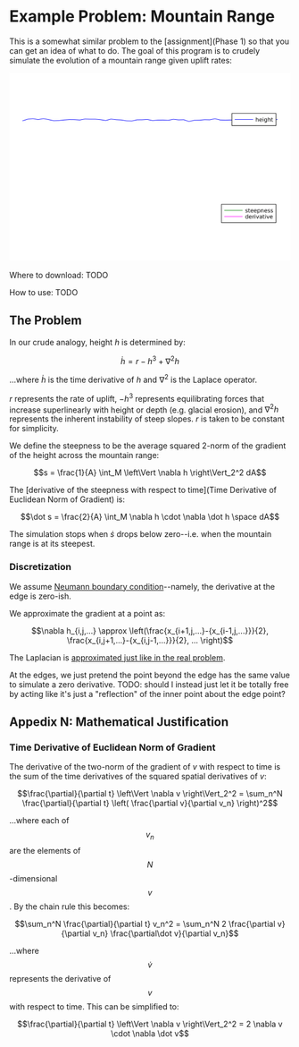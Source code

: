 ---
---

# Example Problem: Mountain Range

This is a somewhat similar problem to the [assignment](Phase 1) so that you can get an idea of what to do. The goal of this program is to crudely simulate the evolution of a mountain range given uplift rates:

![Evolution of Simulated Mountain Range, with Steepness and its Derivative Shown](/img/example-code-animation-1D.gif)

Where to download: TODO

How to use: TODO

## The Problem

In our crude analogy, height $h$ is determined by:

$$\dot h = r - h^3 + \nabla^2 h$$

...where $\dot h$ is the time derivative of $h$ and $\nabla^2$ is the Laplace operator.

$r$ represents the rate of uplift, $-h^3$ represents equilibrating forces that increase superlinearly with height or depth (e.g. glacial erosion), and $\nabla^2 h$ represents the inherent instability of steep slopes. $r$ is taken to be constant for simplicity.

We define the steepness to be the average squared 2-norm of the gradient of the height across the mountain range:

$$s = \frac{1}{A} \int_M \left\Vert \nabla h \right\Vert_2^2 dA$$

The [derivative of the steepness with respect to time](Time Derivative of Euclidean Norm of Gradient) is:

$$\dot s = \frac{2}{A} \int_M \nabla h \cdot \nabla \dot h \space dA$$

The simulation stops when $\dot s$ drops below zero--i.e. when the mountain range is at its steepest.

### Discretization

We assume [Neumann boundary condition](https://en.wikipedia.org/wiki/Neumann_boundary_condition)--namely, the derivative at the edge is zero-ish.

We approximate the gradient at a point as:

$$\nabla h_{i,j,...} \approx \left(\frac{x_{i+1,j,...}-{x_{i-1,j,...}}}{2}, \frac{x_{i,j+1,...}-{x_{i,j-1,...}}}{2}, ... \right)$$

The Laplacian is [approximated just like in the real problem](project/overview.md#laplacian).

At the edges, we just pretend the point beyond the edge has the same value to simulate a zero derivative. TODO: should I instead just let it be totally free by acting like it's just a "reflection" of the inner point about the edge point?



## Appedix N: Mathematical Justification

### Time Derivative of Euclidean Norm of Gradient

The derivative of the two-norm of the gradient of $v$ with respect to time is the sum of the time derivatives of the squared spatial derivatives of $v$:

$$\frac{\partial}{\partial t} \left\Vert \nabla v \right\Vert_2^2 = \sum_n^N \frac{\partial}{\partial t} \left( \frac{\partial v}{\partial v_n} \right)^2$$

...where each of $$v_n$$ are the elements of $$N$$-dimensional $$v$$. By the chain rule this becomes:

$$\sum_n^N \frac{\partial}{\partial t} v_n^2 = \sum_n^N 2 \frac{\partial v}{\partial v_n} \frac{\partial\dot v}{\partial v_n}$$

...where $$\dot v$$ represents the derivative of $$v$$ with respect to time. This can be simplified to:

$$\frac{\partial}{\partial t} \left\Vert \nabla v \right\Vert_2^2 = 2 \nabla v \cdot \nabla \dot v$$